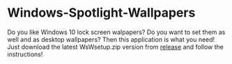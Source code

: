 # Windows-Spotlight-Wallpapers

Do you like Windows 10 lock screen walpapers? Do you want to set them as well and as desktop wallpapers?
Then this application is what you need!
Just download the latest WsWsetup.zip version from [release](https://github.com/angrammenos97/Windows-Spotlight-Wallpapers/releases) and follow the instructions!
